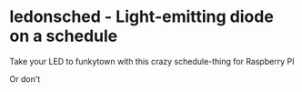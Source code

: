 # ledonsched - Light-emitting diode on a schedule

Take your LED to funkytown with this crazy schedule-thing for Raspberry PI

Or don't
